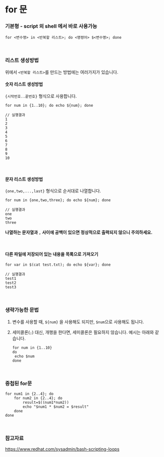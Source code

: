 # for 문

### 기본형 - script 외 shell 에서 바로 사용가능

```shell
for <변수명> in <반복할 리스트>; do <명령어> $<변수명>; done
```

<br>

### 리스트 생성방법

위에서 `<반복할 리스트>`를 만드는 방법에는 여러가지가 있습니다.

#### 숫자 리스트 생성방법

`{시작번호..끝번호}` 형식으로 사용합니다.

```shell
for num in {1..10}; do echo ${num}; done

// 실행결과
1
2
3
4
5
6
7
8
9
10
```

<br>

#### 문자 리스트 생성방법

`{one,two,...,last}` 형식으로 순서대로 나열합니다.

```shell
for num in {one,two,three}; do echo ${num}; done

// 실행결과
one
two
three
```

**나열하는 문자열과 `,` 사이에 공백이 있으면 정상적으로 출력되지 않으니 주의하세요.**

<br>

#### 다른 파일에 저장되어 있는 내용을 목록으로 가져오기

```shell
for var in $(cat test.txt); do echo ${var}; done

// 실행결과
test1
test2
test3
```

<br>

### 생략가능한 문법

1. 변수를 사용할 때, `${num}` 을 사용해도 되지만, `$num`으로 사용해도 됩니다.

2. 세미콜론(`;`) 대신, 개행을 한다면, 세미콜론은 필요하지 않습니다. 예시는 아래와 같습니다.

   ```shell
   for num in {1..10}
   do
   	echo $num
   done
   ```

<br>

### 중첩된 for문

```shell
for num1 in {2..4}; do
	for num2 in {2..4}; do
		result=$((num1*num2))
		echo "$num1 * $num2 = $result"
	done
done
```

<br>

### 참고자료

https://www.redhat.com/sysadmin/bash-scripting-loops